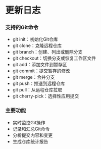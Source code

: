 # 更新日志

### 支持的Git命令
- git init：初始化Git仓库
- git clone：克隆远程仓库
- git branch：创建、列出或删除分支
- git checkout：切换分支或恢复工作区文件
- git add：添加文件到暂存区
- git commit：提交暂存的修改
- git merge：合并分支
- git push：推送到远程仓库
- git pull：从远程仓库拉取
- git cherry-pick：选择性应用提交

### 主要功能
- 实时监控Git操作
- 记录和汇总Git命令
- 分析提交内容和变更
- 生成仓库统计报告
